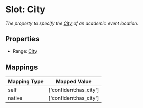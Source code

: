 # Slot: City
_The property to specify the [City](City.md) of an academic event location._



<!-- no inheritance hierarchy -->


## Properties

 * Range: [City](City.md)



## Mappings

| Mapping Type | Mapped Value |
| ---  | ---  |
| self | ['confident:has_city'] |
| native | ['confident:has_city'] |







